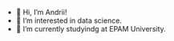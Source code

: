 - 👋 Hi, I’m Andrii!
- 👀 I’m interested in data science.
- 🌱 I’m currently studyindg at EPAM University.
